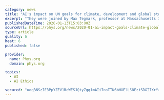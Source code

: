 ```yaml
---
category: news
title: "AI's impact on UN goals for climate, development and global stability is analyzed for first time"
excerpt: "They were joined by Max Tegmark, professor at Massachusetts Institute of Technology (MIT) and author of the bestselling book Life 3.0, as well as Virginia Dignum, professor of AI Ethics at Umeå University, among other authors. \"AI is already changing everyone's lives in different ways,\" says Fuso-Nerini. \"This analysis provides the basis for a ..."
publishedDateTime: 2020-01-13T15:03:00Z
sourceUrl: https://phys.org/news/2020-01-ai-impact-goals-climate-global.html
type: article
quality: 6
heat: 6
published: false

provider:
  name: Phys.org
  domain: phys.org

topics:
  - AI
  - AI Ethics

secured: "uoqBNSzIEBPpYZEV1RcWESJQiyZgq1mAIi7noTTK6bHXElLS8EziSDGIIXrYzIM2INEB6U5o9qKiHAgytMTCdELwAFIO627jLY9wdBrSxoPy9Ew5JUwHcFg/HmTxBJsoNYZ0QAfIpnaWWzIr5Xvp9sEieGOFiuIY2KQ5twmkRHyM44gtb0PtGxstSA4mqWLoFONMJAQiT9UxGQW6hWvlJQtztCDOA9xe4ZRzv7cRfqU1/7EffVhyRX15hpRfE61y1CbIN+PNOjMEcuprzdQ+bTaTsl8lwbYRlNl0Dtcrl2aP/czwb0ZAY7uenSbR+3g8Q+F/qggsFuJpLQa4QCcMUatMwrI1hAOrOgUwwKj9mYzhDeOExqqbSvxIUFLQlIkrmJb2jCrHhkl6vhnfzne5SiW7BSv0d3IF/DdIu9jHFHXIddJMGCgYd1NvD4AwKQO8X1MtucqggX3JMPfxa8A85A==;MfV43KZ4pAMeKyl+zKqIBw=="
---
```


